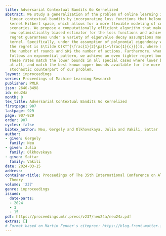 ```yaml
---
title: Adversarial Contextual Bandits Go Kernelized
abstract: We study a generalization of the problem of online learning in adversarial
  linear contextual bandits by incorporating loss functions that belong to a reproducing
  kernel Hilbert space, which allows for a more flexible modeling of complex decision-making
  scenarios. We propose a computationally efficient algorithm that makes use of a
  new optimistically biased estimator for the loss functions and achieves near-optimal
  regret guarantees under a variety of eigenvalue decay assumptions made on the underlying
  kernel. Specifically, under the assumption of polynomial eigendecay with exponent $c>1$,
  the regret is $\tilde O(KT^{\frac{1}{2}\pa{1+\frac{1}{c}}})$, where $T$ denotes
  the number of rounds and $K$ the number of actions. Furthermore, when the eigendecay
  follows an exponential pattern, we achieve an even tighter regret bound of $\tOO(\sqrt{T})$.
  These rates match the lower bounds in all special cases where lower bounds are known
  at all, and match the best known upper bounds available for the more well-studied
  stochastic counterpart of our problem.
layout: inproceedings
series: Proceedings of Machine Learning Research
publisher: PMLR
issn: 2640-3498
id: neu24a
month: 0
tex_title: Adversarial Contextual Bandits Go Kernelized
firstpage: 907
lastpage: 929
page: 907-929
order: 907
cycles: false
bibtex_author: Neu, Gergely and Olkhovskaya, Julia and Vakili, Sattar
author:
- given: Gergely
  family: Neu
- given: Julia
  family: Olkhovskaya
- given: Sattar
  family: Vakili
date: 2024-03-15
address:
container-title: Proceedings of The 35th International Conference on Algorithmic Learning
  Theory
volume: '237'
genre: inproceedings
issued:
  date-parts:
  - 2024
  - 3
  - 15
pdf: https://proceedings.mlr.press/v237/neu24a/neu24a.pdf
extras: []
# Format based on Martin Fenner's citeproc: https://blog.front-matter.io/posts/citeproc-yaml-for-bibliographies/
---
```

